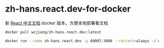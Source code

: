 zh-hans.react.dev-for-docker
===


新 [React 中文文档](https://zh-hans.react.dev/) docker 版本，方便本地部署看文档


```bash
docker pull wcjiang/zh-hans.react.dev:latest
```

```bash
docker run --name zh-hans.react.dev -p 60007:3000 --restart=always -d wcjiang/zh-hans.react.dev:latest
```
